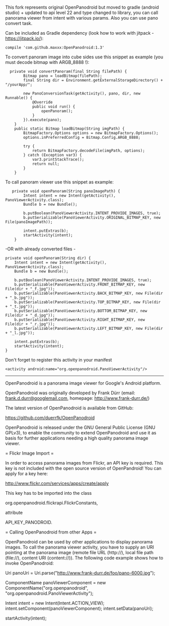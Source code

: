 This fork represents original OpenPanodroid but moved to gradle (android studio) + updated to api level 22 and type changed to library, you can call panorama viewer from intent with various params. Also you can use pano convert task.

Can be included as Gradle dependency (look how to work with jitpack - https://jitpack.io/):

    compile 'com.github.maxxx:OpenPanodroid:1.3'

To convert panoram image into cube sides use this snippet as example (you must decode bitmap with ARGB_8888 !):
  

      private void convertPanoram(final String filePath) {
            Bitmap pano = loadBitmap(filePath);
            final String dir = Environment.getExternalStorageDirectory() + "/yourApp/";
    
            new PanoConversionTask(getActivity(), pano, dir, new Runnable() {
                @Override
                public void run() {
                    openPanoram();
                }
            }).execute(pano);
        }
        public static Bitmap loadBitmap(String imgPath) {
            BitmapFactory.Options options = new BitmapFactory.Options();
            options.inPreferredConfig = Bitmap.Config.ARGB_8888;
    
            try {
                return BitmapFactory.decodeFile(imgPath, options);
            } catch (Exception var3) {
                var3.printStackTrace();
                return null;
            }
        }


To call panoram viewer use this snippet as example:
 

       private void openPanoram(String panoImagePath) {
            Intent intent = new Intent(getActivity(), PanoViewerActivity.class);
            Bundle b = new Bundle();
    
            b.putBoolean(PanoViewerActivity.INTENT_PROVIDE_IMAGES, true);
            b.putSerializable(PanoViewerActivity.ORIGINAL_BITMAP_KEY, new File(panoImagePath));
    
            intent.putExtras(b);
            startActivity(intent);
        }

-OR with already converted files -
    
    private void openPanoram(String dir) {
        Intent intent = new Intent(getActivity(), PanoViewerActivity.class);
        Bundle b = new Bundle();
    
        b.putBoolean(PanoViewerActivity.INTENT_PROVIDE_IMAGES, true);
        b.putSerializable(PanoViewerActivity.FRONT_BITMAP_KEY, new File(dir + "_f.jpg"));
        b.putSerializable(PanoViewerActivity.BACK_BITMAP_KEY, new File(dir + "_b.jpg"));
        b.putSerializable(PanoViewerActivity.TOP_BITMAP_KEY, new File(dir + "_t.jpg"));
        b.putSerializable(PanoViewerActivity.BOTTOM_BITMAP_KEY, new File(dir + "_d.jpg"));
        b.putSerializable(PanoViewerActivity.RIGHT_BITMAP_KEY, new File(dir + "_r.jpg"));
        b.putSerializable(PanoViewerActivity.LEFT_BITMAP_KEY, new File(dir + "_l.jpg"));
    
        intent.putExtras(b);
        startActivity(intent); 
    }

Don't forget to register this activity in your manifest

    <activity android:name="org.openpanodroid.PanoViewerActivity"/>

---------
OpenPanodroid is a panorama image viewer for Google's Android platform.

OpenPanodroid was originally developed by Frank Dürr 
(email: frank.d.durr@googlemail.com, homepage: http://www.frank-durr.de/)

The latest version of OpenPanodroid is available from GitHub:

https://github.com/duerrfk/OpenPanodroid

OpenPanodroid is released under the GNU General Public License (GNU GPLv3), 
to enable the community to extend OpenPanodroid and use it as basis for
further applications needing a high quality panorama image viewer.

= Flickr Image Import =

In order to access panorama images from Flickr, an API key is required. 
This key is not included with the open source version of OpenPandroid!
You can apply for a key here:

  http://www.flickr.com/services/apps/create/apply

This key has to be imported into the class 

  org.openpanodroid.flickrapi.FlickrConstants, 

attribute 

  API_KEY_PANODROID.

= Calling OpenPanodroid from other Apps =

OpenPanodroid can be used by other applications to display panorama images. 
To call the panorama viewer activity, you have to supply an URI pointing at 
the panorama image (remote file URL (http://), local file path (file://), 
content URI (content://)). The following code example shows how to invoke 
OpenPanodroid:

Uri panoUri = Uri.parse("http://www.frank-durr.de/foo/pano-6000.jpg");
   
ComponentName panoViewerComponent = 
    new ComponentName("org.openpanodroid", 
    "org.openpanodroid.PanoViewerActivity");
    	
Intent intent = new Intent(Intent.ACTION_VIEW);
intent.setComponent(panoViewerComponent);
intent.setData(panoUri);
    	
startActivity(intent);

